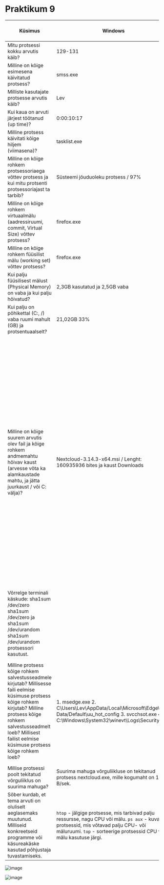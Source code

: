 # Praktikum 9


| Küsimus | Windows | Windowsi kasutatud töörist | Linux | Linuxi käsk
| --- | --- | --- | --- | --- |
| Mitu protsessi kokku arvutis käib? | 129-131 | Win + X -> Tegumihaldur -> Jõudlus | 253 | ps aux \| wc -l |
| Milline on kõige esimesena käivitatud protsess?  | smss.exe | Käsuviip -> tasklist | /sbin/init splash | ps aux --sort=start_time \| head -n 2 |
| Milliste kasutajate protsesse arvutis käib? | Lev | Tegumihaldur -> Kasutajad | lev root avahi syslog message+ systemd+ | ps aux	 |
| Kui kaua on arvuti järjest töötanud (up time)? | 0:00:10:17 | Tegumihaldur -> Jõudlus | 13:15:17 up 9 min,  1 user | uptime |
| Milline protsess käivitati kõige hiljem (viimasena)? | tasklist.exe | Käsuviip -> tasklist | /lib/systemd/ | ps aux --sort=-start_time |
| Milline on kõige rohkem protsessoriaega võttev protsess ja kui mitu protsenti protsessoriajast ta tarbib? | Süsteemi jõuduoleku protsess / 97% | Tegumihaldur -> Üksikasjad -> CPU | systemd-oomd | top |
| Milline on kõige rohkem virtuaalmälu (aadressiruumi, commit, Virtual Size) võttev protsess? | firefox.exe | Tegumihaldur -> Üksikasjad -> Mälu | gnome-shell | top-m |
| Milline on kõige rohkem füüsilist mälu (working set) võttev protsess? | firefox.exe | Tegumihaldur -> Üksikasjad -> Töökomplekt (mälu) | gnome-shell | top -o RES |
| Kui palju füüsilisest mälust (Physical Memory) on vaba ja kui palju hõivatud? | 2,3GB kasutatud ja 2,5GB vaba | Tegumihaldur -> Jõudlus -> Mälu | 1,7GB | free -h |
| Kui palju on põhikettal (C:, /) vaba ruumi mahult (GB) ja protsentuaalselt? | 21,02GB 33% | Win + X -> Kettahaldus | 14GB 45% | df -h |
| Milline on kõige suurem arvutis olev fail ja kõige rohkem andmemahtu hõivav kaust (arvesse võta ka alamkaustade mahtu, ja jätta juurkaust / või C: välja)? | Nextcloud-3.14.3-x64.msi / Lenght: 160935936 bites ja kaust Downloads | Powershell -> Get-ChildItem -Path . -Recurse  Where-Object { -not $_.PSIsContainer }  Sort-Object Length -Descending  Select-Object FullName, Length -First 1  / Get-ChildItem -Path . -Directory -Recurse  ForEach-Object { $_  Add-Member -MemberType NoteProperty -Name Size -Value (Get-ChildItem -Path $_.FullName -Recurse  Where-Object { -not $_.PSIsContainer }  Measure-Object -Property Length -Sum).Sum; $_ } Sort-Object Size -Descending  Select-Object FullName, Size -First 1 | Kaust: /home/lev Fail: ./snap/firefox/common/ .cache/mozilla/firefox /20lmd57f.default/cache2/entries/ CD1919CFFD6A82DA4D61359AF100488A4328AD6B | Fail: find -type f -exec du -h {} + | sort -rh | head -n 1 Alamkaust:du -h --max-depth=1 /home/lev | sort -rh | head -n 2 |
| Võrrelge terminali käskude: sha1sum /dev/zero sha1sum /dev/zero ja sha1sum /dev/urandom sha1sum /dev/urandom protsessori kasutust. |  | | pilt allpool, mõlemad käsud crash'isid terminali | |
| Milline protsess kõige rohkem salvestusseadmele kirjutab? Millisesse faili eelmise küsimuse protsess kõige rohkem kirjutab? Milline protsess kõige rohkem salvestusseadmelt loeb? Millisest failist eelmise küsimuse protsess kõige rohkem loeb? | 1. msedge.exe 2. C\Users\Lev\AppData/Local\Microsoft\Edge\User Data/Default\uu_hot_config 3. svcchsot.exe 4. C:\Windows\System32\winevt\Logs\Security.evtx | 1. Ressursimonitor -> Ketas -> Kettategevus -> Kirjutamine 2. Ressursimonitor -> Ketas -> Kettategevus -> Fail 3. Ressursimonitor -> Ketas -> Kettategevus -> Lugemine  4. Ressursimonitor -> Ketas -> Kettategevus -> Fail | | |
| Millise protsessi poolt tekitatud võrguliiklus on suurima mahuga?  | Suurima mahuga võrguliikluse on tekitanud protsess nextcloud.exe, mille kogumaht on 144 B/sek. | | | |
| Sõber kurdab, et tema arvuti on oluliselt aeglasemaks muutunud. Milliseid konkreetseid programme või käsureakäske kasutad põhjustaja tuvastamiseks.  | `htop` - jälgige protsesse, mis tarbivad palju ressursse, nagu CPU või mälu. `ps aux` - kuvage protsessid, mis võtavad palju CPU- või mäluruumi. `top` - sorteerige protsessid CPU või mälu kasutuse järgi. | | | |



![image](https://github.com/user-attachments/assets/72fd3f1b-5a7c-4cba-88f8-431b73240ca7)

![image](https://github.com/user-attachments/assets/1b639720-0a91-42c4-9a8a-71e90219c797)



